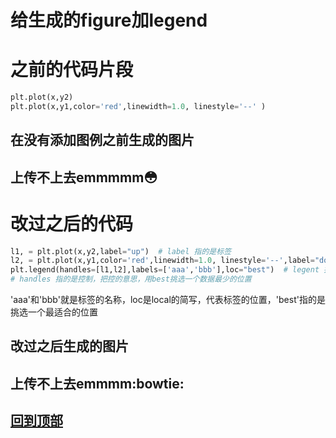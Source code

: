 给生成的figure加legend
===
# 之前的代码片段
```python
plt.plot(x,y2)
plt.plot(x,y1,color='red',linewidth=1.0, linestyle='--' )
```
## 在没有添加图例之前生成的图片
上传不上去emmmmm:flushed:
----
# 改过之后的代码
```python
l1, = plt.plot(x,y2,label="up")  # label 指的是标签
l2, = plt.plot(x,y1,color='red',linewidth=1.0, linestyle='--',label="down")
plt.legend(handles=[l1,l2],labels=['aaa','bbb'],loc="best")  # legent 指的是图例 
# handles 指的是控制，把控的意思，用best挑选一个数据最少的位置
```
'aaa'和'bbb'就是标签的名称，loc是local的简写，代表标签的位置，'best'指的是挑选一个最适合的位置
## 改过之后生成的图片
上传不上去emmmm:bowtie:
----
[回到顶部](#readme)
----
